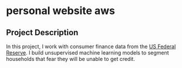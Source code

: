 # personal website aws

## Project Description
In this project, I work with consumer finance data from the [US Federal Reserve](https://www.federalreserve.gov/econres/scfindex.htm). I build unsupervised machine learning models to segment households that fear they will be unable to get credit.

